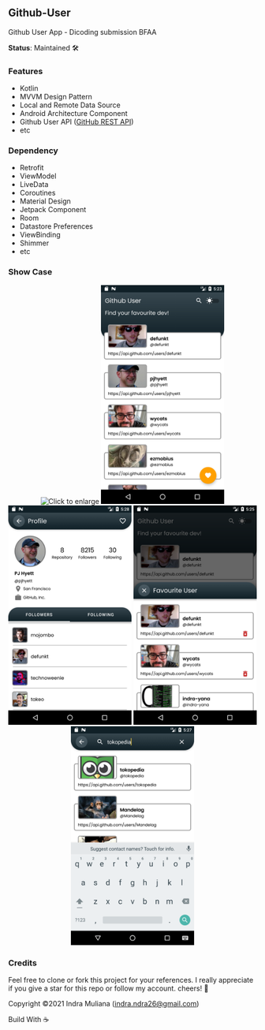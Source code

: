 ## Github-User
Github User App - Dicoding submission BFAA

**Status**: Maintained :hammer_and_wrench:

### Features
- Kotlin
- MVVM Design Pattern
- Local and Remote Data Source
- Android Architecture Component
- Github User API ([GitHub REST API](https://docs.github.com/en/rest))
- etc

### Dependency
- Retrofit
- ViewModel
- LiveData
- Coroutines
- Material Design
- Jetpack Component
- Room
- Datastore Preferences
- ViewBinding
- Shimmer
- etc

### Show Case
<p align="center">
    <img src="screenshot/demo.gif" width="250" title="Click to enlarge">
    <img src="screenshot/home.png" width="250" title="Click to enlarge">
    <img src="screenshot/detail.png" width="250" title="Click to enlarge">
    <img src="screenshot/favourite.png" width="250" title="Click to enlarge">
    <img src="screenshot/search.png" width="250" title="Click to enlarge">
</p>

### Credits
Feel free to clone or fork this project for your references.
I really appreciate if you give a star for this repo or follow my account. cheers! :clinking_glasses:

Copyright ©2021 Indra Muliana (indra.ndra26@gmail.com)

Build With :coffee: